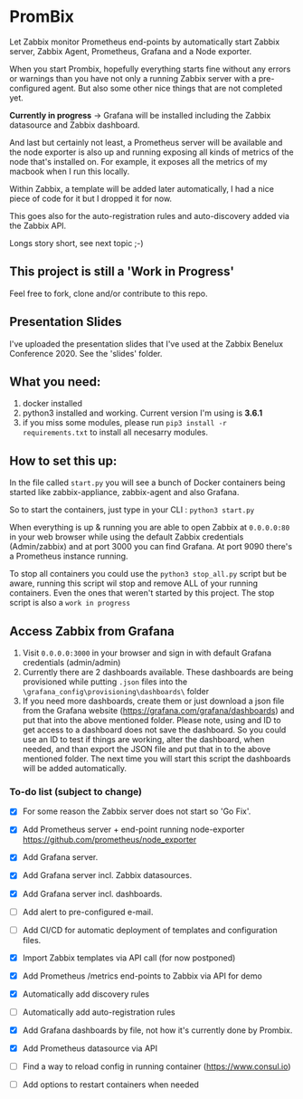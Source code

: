 # PromBix

Let Zabbix monitor Prometheus end-points by automatically start Zabbix server, Zabbix Agent, Prometheus, Grafana and a Node exporter.


When you start Prombix, hopefully everything starts fine without any errors or warnings than you have not only  a running Zabbix server with a pre-configured agent.  But also some other nice things that are not completed yet. 

**Currently in progress** -> Grafana will be installed including the Zabbix datasource and Zabbix dashboard.

And last but certainly not least, a Prometheus server will be available and the node exporter is also up and running exposing all kinds of metrics of the node that's installed on. For example, it exposes all the metrics of my macbook when I run this locally.

Within Zabbix, a template will be added later automatically, I had a nice piece of code for it but I dropped it for now.

This goes also for the auto-registration rules and auto-discovery added via the Zabbix API. 

Longs story short, see next topic ;-)

## This project is still a 'Work in Progress'

Feel free to fork, clone and/or contribute to this repo.

## Presentation Slides

I've uploaded the presentation slides that I've used at the Zabbix Benelux Conference 2020.
See the 'slides' folder.

## What you need:

1. docker installed
2. python3 installed and working. Current version I'm using is **3.6.1** 
3. if you miss some modules, please run `pip3 install -r requirements.txt` to install all necesarry modules.

## How to set this up:

In the file called `start.py` you will see a bunch of Docker containers being started like zabbix-appliance, zabbix-agent and also Grafana.

So to start the containers, just type in your CLI : `python3 start.py`

When everything is up & running you are able to open Zabbix at `0.0.0.0:80` in your web browser while using the default Zabbix credentials (Admin/zabbix) and at port 3000 you can find Grafana.
At port 9090 there's a Prometheus instance running.

To stop all containers you could use the `python3 stop_all.py` script but be aware, running this script wil stop and remove ALL of your running containers. Even the ones that weren't started by this project. The stop script is also a `work in progress` 

## Access Zabbix from Grafana

1. Visit `0.0.0.0:3000` in your browser and sign in with default Grafana credentials (admin/admin)
2. Currently there are 2 dashboards available. These dashboards are being provisioned while putting `.json` files into the `\grafana_config\provisioning\dashboards\` folder
3. If you need more dashboards, create them or just download a json file from the Grafana website (https://grafana.com/grafana/dashboards) and put that into the above mentioned folder. Please note, using and ID to get access to a dashboard does not save the dashboard. So you could use an ID to test if things are working, alter the dashboard, when needed, and than export the JSON file and put that in to the above mentioned folder. The next time you will start this script the dashboards will be added automatically.

### To-do list (subject to change)

- [x] For some reason the Zabbix server does not start so 'Go Fix'.
- [x] Add Prometheus server + end-point running node-exporter https://github.com/prometheus/node_exporter
- [x] Add Grafana server.
- [x] Add Grafana server incl. Zabbix datasources.
- [x] Add Grafana server incl. dashboards. 
- [ ] Add alert to pre-configured e-mail.
- [ ] Add CI/CD for automatic deployment of templates and configuration files.
- [x] Import Zabbix templates via API call (for now postponed)
- [x] Add Prometheus /metrics end-points to Zabbix via API for demo 
- [x] Automatically add discovery rules
- [ ] Automatically add auto-registration rules
- [x] Add Grafana dashboards by file, not how it's currently done by Prombix.
- [x] Add Prometheus datasource via API
- [ ] Find a way to reload config in running container (https://www.consul.io)
- [ ] Add options to restart containers when needed


